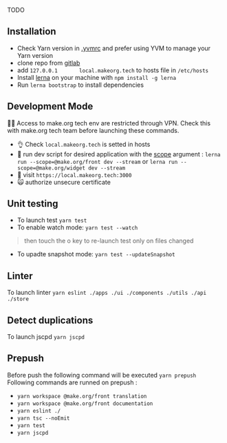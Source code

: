TODO


## Installation 

- Check Yarn version in [.yvmrc](https://gitlab.com/makeorg/platform/front/-/blob/preproduction/.yvmrc) and prefer using YVM to manage your Yarn version
- clone repo from [gitlab](https://gitlab.com/makeorg/platform/monofront)
- add `127.0.0.1       local.makeorg.tech` to hosts file in `/etc/hosts`
- Install [lerna](https://github.com/lerna/lerna) on your machine with `npm install -g lerna`
- Run `lerna bootstrap` to install dependencies


## Development Mode
:guardsman: Access to make.org tech env are restricted through VPN. Check this with make.org tech team before launching these commands.
*  :ok_hand: Check `local.makeorg.tech` is setted in hosts
*  :construction_worker: run dev script for desired application with the [scope](https://github.com/lerna/lerna/tree/main/core/filter-options#--scope-glob) argument : `lerna run --scope=@make.org/front dev --stream` or `lerna run --scope=@make.org/widget dev --stream`
*  :see_no_evil: visit `https://local.makeorg.tech:3000`
*  :scream_cat: authorize unsecure certificate

## Unit testing
*  To launch test `yarn test`
*  To enable watch mode: `yarn test --watch`
> then touch the o key to re-launch test only on files changed
*  To upadte snapshot mode: `yarn test --updateSnapshot`

## Linter
To launch linter `yarn eslint ./apps ./ui ./components ./utils ./api ./store`

## Detect duplications
To launch jscpd `yarn jscpd`

## Prepush 
Before push the following command will be executed `yarn prepush`
Following commands are runned on prepush :
  - `yarn workspace @make.org/front translation`
  - `yarn workspace @make.org/front documentation`
  - `yarn eslint ./`
  - `yarn tsc --noEmit`
  - `yarn test`
  - `yarn jscpd`